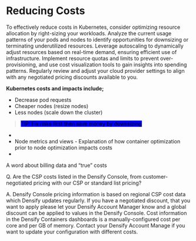 # Reducing Costs

To effectively reduce costs in Kubernetes, consider optimizing resource allocation by right-sizing your workloads. Analyze the current usage patterns of your pods and nodes to identify opportunities for downsizing or terminating underutilized resources. Leverage autoscaling to dynamically adjust resources based on real-time demand, ensuring efficient use of infrastructure. Implement resource quotas and limits to prevent over-provisioning, and use cost visualization tools to gain insights into spending patterns. Regularly review and adjust your cloud provider settings to align with any negotiated pricing discounts available to you.

**Kubernetes costs and impacts include;**

* Decrease pod requests
* Cheaper nodes (resize nodes)
* Less nodes (scale down the cluster)

> <mark style="background-color:blue;">TIP: Fix risks first then save money by downsizing</mark>

*
* Node metrics and views - Explanation of how container optimization prior to node optimization impacts costs
*

A word about billing data and “true” costs&#x20;

Q. Are the CSP costs listed in the Densify Console, from customer-negotiated pricing with our CSP or standard list pricing?&#x20;

A. Densify Console pricing information is based on regional CSP cost data which Densify updates regularly. If you have a negotiated discount, that you want to apply please let your Densify Account Manager know and a global discount can be applied to values in the Densify Console. Cost information in the Densify Containers dashboards is a manually-configured cost per core and per GB of memory. Contact your Densify Account Manage if you want to update your configuration with different costs.
